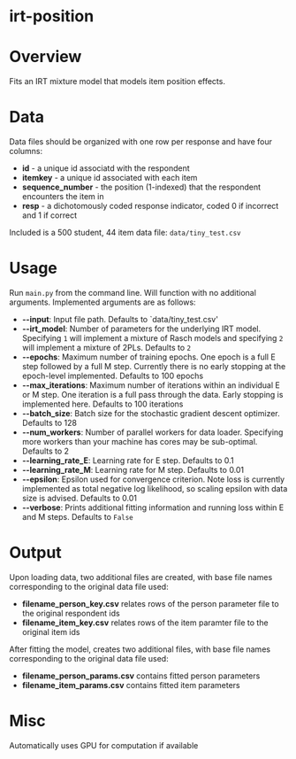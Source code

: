 # irt-position

# Overview

Fits an IRT mixture model that models item position effects.

# Data

Data files should be organized with one row per response and have four columns:

- **id** - a unique id associatd with the respondent
- **itemkey** - a unique id associated with each item
- **sequence_number** - the position (1-indexed) that the respondent encounters the item in
- **resp** - a dichotomously coded response indicator, coded 0 if incorrect and 1 if correct

Included is a 500 student, 44 item data file: `data/tiny_test.csv`

# Usage

Run `main.py` from the command line. Will function with no additional arguments. Implemented arguments are as follows:

- **--input**: Input file path. Defaults to `data/tiny_test.csv'
- **--irt_model**: Number of parameters for the underlying IRT model. Specifying `1` will implement a mixture of Rasch models and specifying `2` will implement a mixture of 2PLs. Defaults to `2`
- **--epochs**: Maximum number of training epochs. One epoch is a full E step followed by a full M step. Currently there is no early stopping at the epoch-level implemented. Defaults to 100 epochs
- **--max_iterations**: Maximum number of iterations within an individual E or M step. One iteration is a full pass through the data. Early stopping is implemented here. Defaults to 100 iterations
- **--batch_size**: Batch size for the stochastic gradient descent optimizer. Defaults to 128
- **--num_workers**: Number of parallel workers for data loader. Specifying more workers than your machine has cores may be sub-optimal. Defaults to 2
- **--learning_rate_E**: Learning rate for E step. Defaults to 0.1
- **--learning_rate_M**: Learning rate for M step. Defaults to 0.01
- **--epsilon**: Epsilon used for convergence criterion. Note loss is currently implemented as total negative log likelihood, so scaling epsilon with data size is advised. Defaults to 0.01
- **--verbose**: Prints additional fitting information and running loss within E and M steps. Defaults to `False`


# Output

Upon loading data, two additional files are created, with base file names corresponding to the original data file used:

- **filename\_person\_key.csv** relates rows of the person parameter file to the original respondent ids
- **filename\_item\_key.csv** relates rows of the item paramter file to the original item ids

After fitting the model, creates two additional files, with base file names corresponding to the original data file used:


- **filename\_person\_params.csv** contains fitted person parameters
- **filename\_item\_params.csv** contains fitted item parameters

# Misc

Automatically uses GPU for computation if available
